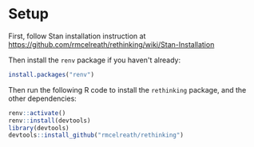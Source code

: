 # Setup

First, follow Stan installation instruction at https://github.com/rmcelreath/rethinking/wiki/Stan-Installation

Then install the `renv` package if you haven't already:

```r
install.packages("renv")
```

Then run the following R code to install the `rethinking` package, and the other dependencies:

```r
renv::activate()
renv::install(devtools)
library(devtools)
devtools::install_github("rmcelreath/rethinking")
```
